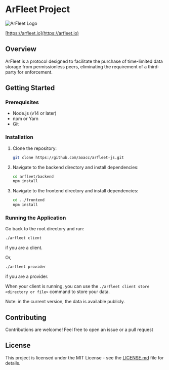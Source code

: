 # ArFleet Project

![ArFleet Logo](https://docs.arfleet.io/img/logo.svg)


[https://arfleet.io](https://arfleet.io)


## Overview

ArFleet is a protocol designed to facilitate the purchase of time-limited data storage from permissionless peers, eliminating the requirement of a third-party for enforcement.

## Getting Started

### Prerequisites

- Node.js (v14 or later)
- npm or Yarn
- Git

### Installation

1. Clone the repository:
   ```bash
   git clone https://github.com/aoacc/arfleet-js.git
   ```
2. Navigate to the backend directory and install dependencies:
   ```bash
   cd arfleet/backend
   npm install
   ```
3. Navigate to the frontend directory and install dependencies:
   ```bash
   cd ../frontend
   npm install
   ```

### Running the Application

Go back to the root directory and run:

```bash
./arfleet client
```

if you are a client.

Or,

```bash
./arfleet provider
```

if you are a provider.

When your client is running, you can use the `./arfleet client store <directory or file>` command to store your data.

Note: in the current version, the data is available publicly.

## Contributing

Contributions are welcome! Feel free to open an issue or a pull request

## License

This project is licensed under the MIT License - see the [LICENSE.md](LICENSE.md) file for details.
